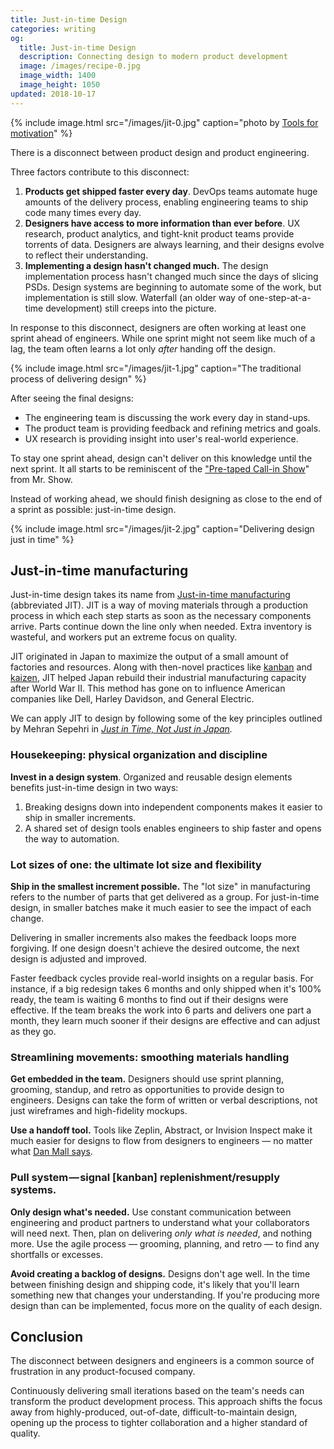```yaml
---
title: Just-in-time Design
categories: writing
og:
  title: Just-in-time Design
  description: Connecting design to modern product development
  image: /images/recipe-0.jpg
  image_width: 1400 
  image_height: 1050
updated: 2018-10-17
---
```


{% include image.html src="/images/jit-0.jpg" caption="photo by <a href='https://unsplash.com/photos/dcSLXvvaLXM?utm_source=unsplash&utm_medium=referral&utm_content=creditCopyText' target='_blank' rel='noopener'>Tools for motivation</a>" %}

There is a disconnect between product design and product engineering.

Three factors contribute to this disconnect:

1. **Products get shipped faster every day**. DevOps teams automate huge amounts of the delivery process, enabling engineering teams to ship code many times every day.
2. **Designers have access to more information than ever before**. UX research, product analytics, and tight-knit product teams provide torrents of data. Designers are always learning, and their designs evolve to reflect their understanding.
3. **Implementing a design hasn't changed much.** The design implementation process hasn't changed much since the days of slicing PSDs. Design systems are beginning to automate some of the work, but implementation is still slow. Waterfall (an older way of one-step-at-a-time development) still creeps into the picture.

In response to this disconnect, designers are often working at least one sprint ahead of engineers. While one sprint might not seem like much of a lag, the team often learns a lot only *after* handing off the design.

{% include image.html src="/images/jit-1.jpg" caption="The traditional process of delivering design" %}

After seeing the final designs:

- The engineering team is discussing the work every day in stand-ups.
- The product team is providing feedback and refining metrics and goals.
- UX research is providing insight into user's real-world experience.

To stay one sprint ahead, design can't deliver on this knowledge until the next sprint. It all starts to be reminiscent of the ["Pre-taped Call-in Show](https://www.youtube.com/watch?v=mhVbLJvYP8s)" from Mr. Show.

Instead of working ahead, we should finish designing as close to the end of a sprint as possible: just-in-time design.

{% include image.html src="/images/jit-2.jpg" caption="Delivering design just in time" %}

## Just-in-time manufacturing

Just-in-time design takes its name from [Just-in-time manufacturing](https://en.wikipedia.org/wiki/Just-in-time_manufacturing) (abbreviated JIT). JIT is a way of moving materials through a production process in which each step starts as soon as the necessary components arrive. Parts continue down the line only when needed. Extra inventory is wasteful, and workers put an extreme focus on quality.

JIT originated in Japan to maximize the output of a small amount of factories and resources. Along with then-novel practices like [kanban](https://en.wikipedia.org/wiki/Kanban) and [kaizen](https://en.wikipedia.org/wiki/Kaizen), JIT helped Japan rebuild their industrial manufacturing capacity after World War II. This method has gone on to influence American companies like Dell, Harley Davidson, and General Electric.

We can apply JIT to design by following some of the key principles outlined by Mehran Sepehri in *[Just in Time, Not Just in Japan](https://www.amazon.com/Just-Time-Not-Japan-Implementation/dp/0935406786/ref=sr_1_2?s=books&ie=UTF8&qid=1542072278&sr=1-2&keywords=Just-in-time%2C+not+just+Japan).*

### Housekeeping: physical organization and discipline

**Invest in a design system**. Organized and reusable design elements benefits just-in-time design in two ways:

1. Breaking designs down into independent components makes it easier to ship in smaller increments.
2. A shared set of design tools enables engineers to ship faster and opens the way to automation.

### Lot sizes of one: the ultimate lot size and flexibility

**Ship in the smallest increment possible.** The "lot size" in manufacturing refers to the number of parts that get delivered as a group. For just-in-time design, in smaller batches make it much easier to see the impact of each change.

Delivering in smaller increments also makes the feedback loops more forgiving. If one design doesn't achieve the desired outcome, the next design is adjusted and improved.

Faster feedback cycles provide real-world insights on a regular basis. For instance, if a big redesign takes 6 months and only shipped when it's 100% ready, the team is waiting 6 months to find out if their designs were effective. If the team breaks the work into 6 parts and delivers one part a month, they learn much sooner if their designs are effective and can adjust as they go.

### Streamlining movements: smoothing materials handling

**Get embedded in the team.** Designers should use sprint planning, grooming, standup, and retro as opportunities to provide design to engineers. Designs can take the form of written or verbal descriptions, not just wireframes and high-fidelity mockups.

**Use a handoff tool.** Tools like Zeplin, Abstract, or Invision Inspect make it much easier for designs to flow from designers to engineers — no matter what [Dan Mall says](https://twitter.com/brad_frost/status/1049765406150483969).

### Pull system — signal [kanban] replenishment/resupply systems.

**Only design what's needed.** Use constant communication between engineering and product partners to understand what your collaborators will need next. Then, plan on delivering *only what is needed*, and nothing more. Use the agile process — grooming, planning, and retro — to find any shortfalls or excesses.

**Avoid creating a backlog of designs.** Designs don't age well. In the time between finishing design and shipping code, it's likely that you'll learn something new that changes your understanding. If you're producing more design than can be implemented, focus more on the quality of each design.

## Conclusion

The disconnect between designers and engineers is a common source of frustration in any product-focused company.

Continuously delivering small iterations based on the team's needs can transform the product development process. This approach shifts the focus away from highly-produced, out-of-date, difficult-to-maintain design, opening up the process to tighter collaboration and a higher standard of quality.